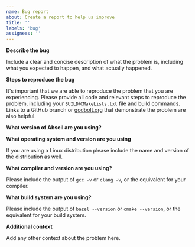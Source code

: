 ```yaml
---
name: Bug report
about: Create a report to help us improve
title: ''
labels: 'bug'
assignees: ''
---
```


**Describe the bug**

Include a clear and concise description of what the problem is, including what
you expected to happen, and what actually happened.

**Steps to reproduce the bug**

It's important that we are able to reproduce the problem that you are
experiencing. Please provide all code and relevant steps to reproduce the
problem, including your `BUILD`/`CMakeLists.txt` file and build commands. Links
to a GitHub branch or [godbolt.org](https://godbolt.org/) that demonstrate the
problem are also helpful.

**What version of Abseil are you using?**

**What operating system and version are you using**

If you are using a Linux distribution please include the name and version of the
distribution as well.

**What compiler and version are you using?**

Please include the output of `gcc -v` or `clang -v`, or the equivalent for your
compiler.

**What build system are you using?**

Please include the output of `bazel --version` or `cmake --version`, or the
equivalent for your build system.

**Additional context**

Add any other context about the problem here.
